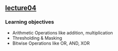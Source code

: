 ## [lecture04]()

### Learning objectives

- Arithmetic Operations like addition, multiplication
- Thresholding & Masking
- Bitwise Operations like OR, AND, XOR
